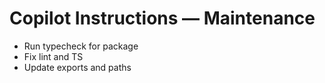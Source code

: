 # Copilot Instructions — Maintenance

- Run typecheck for package
- Fix lint and TS
- Update exports and paths
